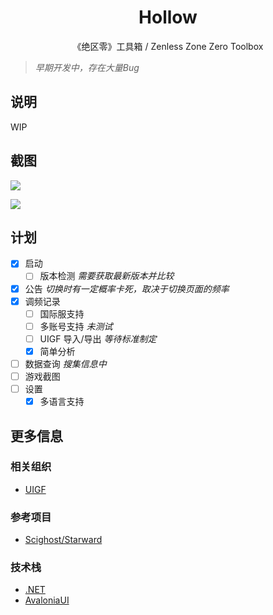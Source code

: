 
<h1 align="center">Hollow</h1>
<p align="center">《绝区零》工具箱 / Zenless Zone Zero Toolbox</p>

> *早期开发中，存在大量Bug*

## 说明

WIP

## 截图
![](https://i.ibb.co/1J9XSc4/1.webp)

![](https://i.ibb.co/6rZqqSm/2.webp)

## 计划
- [x] 启动
  - [ ] 版本检测 *需要获取最新版本并比较*
- [x] 公告 *切换时有一定概率卡死，取决于切换页面的频率*
- [x] 调频记录
  - [ ] 国际服支持
  - [ ] 多账号支持 *未测试*
  - [ ] UIGF 导入/导出 *等待标准制定*
  - [x] 简单分析
- [ ] 数据查询 *搜集信息中*
- [ ] 游戏截图
- [ ] 设置
  - [x] 多语言支持

## 更多信息

### 相关组织
- [UIGF](https://uigf.org/)

### 参考项目
- [Scighost/Starward](https://github.com/Scighost/Starward)

### 技术栈
- [.NET](https://dotnet.microsoft.com/)
- [AvaloniaUI](https://avaloniaui.net/)

